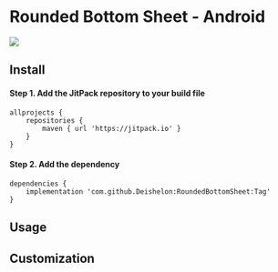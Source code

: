 # Rounded Bottom Sheet - Android

[![](mini)](full)

## Install

#### Step 1. Add the JitPack repository to your build file
```
allprojects {
    repositories {
        maven { url 'https://jitpack.io' }
    }
}
```

#### Step 2. Add the dependency
```
dependencies {
    implementation 'com.github.Deishelon:RoundedBottomSheet:Tag'
}
```

## Usage

## Customization

